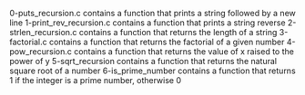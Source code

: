 0-puts_recursion.c contains a function that prints a string followed by a new line
1-print_rev_recursion.c contains a function that prints a string reverse
2-strlen_recursion.c contains a function that returns the length of a string
3-factorial.c contains a function that returns the factorial of a given number
4-pow_recursion.c contains a function that returns the value of x raised to the power of y
5-sqrt_recursion contains a function that returns the natural square root of a number
6-is_prime_number contains a function that returns 1 if the integer is a prime number, otherwise 0
